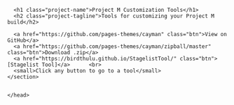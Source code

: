 <html lang="en-US">
  <head>
      <meta charset="UTF-8">
      <title>Project M Tools</title>
      <meta name="description" content="☁️ A bookmarklet for downloading images from Instagram.">
      <meta name="viewport" content="width=device-width, initial-scale=1">
      <link rel="stylesheet" type="text/css" href="https://birdthulu.github.io/stylesheets/normalize.css" media="screen">
      <link href='https://fonts.googleapis.com/css?family=Open+Sans:400,700' rel='stylesheet' type='text/css'>
      <link rel="stylesheet" type="text/css" href="https://birdthulu.github.io/stylesheets/stylesheet.css" media="screen">
      <link rel="stylesheet" type="text/css" href="https://birdthulu.github.io/stylesheets/github-light.css" media="screen">

<section class="page-header">
      
      <h1 class="project-name">Project M Customization Tools</h1>
      <h2 class="project-tagline">Tools for customizing your Project M build</h2>
      
      <a href="https://github.com/pages-themes/cayman" class="btn">View on GitHub</a>
      <a href="https://github.com/pages-themes/cayman/zipball/master" class="btn">Download .zip</a>
      <a href="https://birdthulu.github.io/StagelistTool/" class="btn">[Stagelist Tool]</a>      <br>
      <small>Click any button to go to a tool</small>
    </section>


    </head>
  <body>
